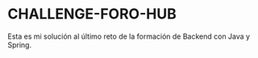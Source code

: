 # CHALLENGE-FORO-HUB
Esta es mi solución al último reto de la formación de Backend con Java y Spring.
